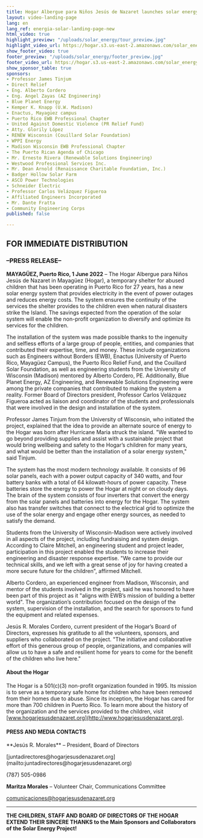 ```yaml
---
title: Hogar Albergue para Niños Jesús de Nazaret launches solar energy system
layout: video-landing-page
lang: en
lang_ref: energia-solar-landing-page-new
html_video: true
highlight_preview: "/uploads/solar_energy/tour_preview.jpg"
highlight_video_url: https://hogar.s3.us-east-2.amazonaws.com/solar_energy_tour_final.mov
show_footer_video: true
footer_preview: "/uploads/solar_energy/footer_preview.jpg"
footer_video_url: https://hogar.s3.us-east-2.amazonaws.com/solar_energy_thank_you.mov
show_sponsor_table: true
sponsors:
- Professor James Tinjum
- Direct Relief
- Eng. Alberto Cordero
- Eng. Angel Zayas (AZ Engineering)
- Blue Planet Energy
- Kemper K. Knapp (U.W. Madison)
- Enactus, Mayagüez campus
- Puerto Rico EWB Professional Chapter
- United Against Domestic Violence (PR Relief Fund)
- Atty. Glorily López
- RENEW Wisconsin (Couillard Solar Foundation)
- WPPI Energy
- Madison Wisconsin EWB Professional Chapter
- The Puerto Rican Agenda of Chicago
- Mr. Ernesto Rivera (Renewable Solutions Engineering)
- Westwood Professional Services Inc.
- Mr. Dean Arnold (Renaissance Charitable Foundation, Inc.)
- Badger Hollow Solar Farm
- ASCO Power Technologies
- Schneider Electric
- Professor Carlos Velázquez Figueroa
- Affiliated Engineers Incorporated
- Mr. Dante Fratta
- Community Engineering Corps
published: false

---
```

## FOR IMMEDIATE DISTRIBUTION

### –PRESS RELEASE–

**MAYAGÜEZ, Puerto Rico, 1 June 2022** – The Hogar Albergue para Niños Jesús de Nazaret in Mayagüez (Hogar), a temporary shelter for abused children that has been operating in Puerto Rico for 27 years, has a new solar energy system that provides electricity in the event of power outages and reduces energy costs. The system ensures the continuity of the services the shelter provides to the children even when natural disasters strike the Island. The savings expected from the operation of the solar system will enable the non-profit organization to diversify and optimize its services for the children.

The installation of the system was made possible thanks to the ingenuity and selfless efforts of a large group of people, entities, and companies that contributed their expertise, time, and money. These include organizations such as Engineers without Borders (EWB), Enactus (University of Puerto Rico, Mayagüez Campus), the Puerto Rico Relief Fund, and the Couillard Solar Foundation, as well as engineering students from the University of Wisconsin (Madison) mentored by Alberto Cordero, PE. Additionally, Blue Planet Energy, AZ Engineering, and Renewable Solutions Engineering were among the private companies that contributed to making the system a reality. Former Board of Directors president, Professor Carlos Velázquez Figueroa acted as liaison and coordinator of the students and professionals that were involved in the design and installation of the system.

Professor James Tinjum from the University of Wisconsin, who initiated the project, explained that the idea to provide an alternate source of energy to the Hogar was born after Hurricane Maria struck the island. "We wanted to go beyond providing supplies and assist with a sustainable project that would bring wellbeing and safety to the Hogar’s children for many years, and what would be better than the installation of a solar energy system," said Tinjum.

The system has the most modern technology available. It consists of 96 solar panels, each with a power output capacity of 340 watts, and four battery banks with a total of 64 kilowatt-hours of power capacity. These batteries store the energy to power the Hogar at night or on cloudy days. The brain of the system consists of four inverters that convert the energy from the solar panels and batteries into energy for the Hogar. The system also has transfer switches that connect to the electrical grid to optimize the use of the solar energy and engage other energy sources, as needed to satisfy the demand.

Students from the University of Wisconsin-Madison were actively involved in all aspects of the project, including fundraising and system design. According to Claire Mitchell, an engineering student and project leader, participation in this project enabled the students to increase their engineering and disaster response expertise. "We came to provide our technical skills, and we left with a great sense of joy for having created a more secure future for the children", affirmed Mitchell.

Alberto Cordero, an experienced engineer from Madison, Wisconsin, and mentor of the students involved in the project, said he was honored to have been part of this project as it "aligns with EWB’s mission of building a better world". The organization’s contribution focused on the design of the system, supervision of the installation, and the search for sponsors to fund the equipment and related expenses.

Jesús R. Morales Cordero, current president of the Hogar’s Board of Directors, expresses his gratitude to all the volunteers, sponsors, and suppliers who collaborated on the project. "The initiative and collaborative effort of this generous group of people, organizations, and companies will allow us to have a safe and resilient home for years to come for the benefit of the children who live here."

#### About the Hogar

The Hogar is a 501(c)(3) non-profit organization founded in 1995. Its mission is to serve as a temporary safe home for children who have been removed from their homes due to abuse. Since its inception, the Hogar has cared for more than 700 children in Puerto Rico. To learn more about the history of the organization and the services provided to the children, visit [www.hogarjesusdenazaret.org](http://www.hogarjesusdenazaret.org).

#### PRESS AND MEDIA CONTACTS

<p class="mb-1">**Jesús R. Morales** – President, Board of Directors</p>

<p class="mb-1">[juntadirectores@hogarjesusdenazaret.org](mailto:juntadirectores@hogarjesusdenazaret.org)</p>

<p class="mb-1">(787) 505-0986</p>

**Maritza Morales** – Volunteer Chair, Communications Committee

[comunicaciones@hogarjesusdenazaret.org](mailto:comunicaciones@hogarjesusdenazaret.org)

<hr />

**THE CHILDREN, STAFF AND BOARD OF DIRECTORS OF THE HOGAR EXTEND THEIR SINCERE THANKS to the Main Sponsors and Collaborators of the Solar Energy Project!**